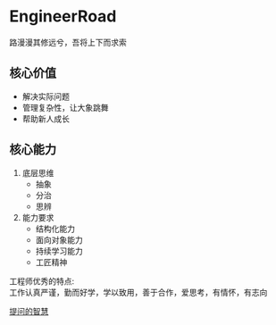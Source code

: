 # EngineerRoad

路漫漫其修远兮，吾将上下而求索

## 核心价值
- 解决实际问题
- 管理复杂性，让大象跳舞
- 帮助新人成长

## 核心能力
1. 底层思维
    - 抽象
    - 分治
    - 思辨
2. 能力要求
    - 结构化能力
    - 面向对象能力
    - 持续学习能力
    - 工匠精神
    
工程师优秀的特点:  
工作认真严谨，勤而好学，学以致用，善于合作，爱思考，有情怀，有志向

[提问的智慧](https://github.com/ryanhanwu/How-To-Ask-Questions-The-Smart-Way/blob/master/README-zh_CN.md)